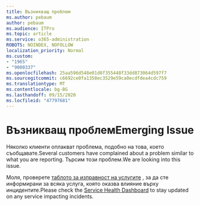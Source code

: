 ```yaml
---
title: Възникващ проблем
ms.author: pebaum
author: pebaum
ms.audience: ITPro
ms.topic: article
ms.service: o365-administration
ROBOTS: NOINDEX, NOFOLLOW
localization_priority: Normal
ms.custom:
- "1965"
- "9000337"
ms.openlocfilehash: 25aa596d548e01d8f355448f33dd873064d597f7
ms.sourcegitcommit: c6692ce0fa1358ec3529e59ca0ecdfdea4cdc759
ms.translationtype: MT
ms.contentlocale: bg-BG
ms.lasthandoff: 09/15/2020
ms.locfileid: "47797681"
---
```

# <a name="emerging-issue"></a><span data-ttu-id="7131d-102">Възникващ проблем</span><span class="sxs-lookup"><span data-stu-id="7131d-102">Emerging Issue</span></span>

<span data-ttu-id="7131d-103">Няколко клиенти оплакват проблема, подобно на това, което съобщавате.</span><span class="sxs-lookup"><span data-stu-id="7131d-103">Several customers have complained about a problem similar to what you are reporting.</span></span> <span data-ttu-id="7131d-104">Търсим този проблем.</span><span class="sxs-lookup"><span data-stu-id="7131d-104">We are looking into this issue.</span></span>

<span data-ttu-id="7131d-105">Моля, проверете [таблото за изправност на услугите](https://admin.microsoft.com/adminportal/home#/servicehealth) , за да сте информирани за всяка услуга, която оказва влияние върху инцидентите.</span><span class="sxs-lookup"><span data-stu-id="7131d-105">Please check the [Service Health Dashboard](https://admin.microsoft.com/adminportal/home#/servicehealth) to stay updated on any service impacting incidents.</span></span>